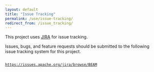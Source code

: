 ```yaml
---
layout: default
title: "Issue Tracking"
permalink: /use/issue-tracking/
redirect_from: /issue_tracking/
---
```


This project uses [JIRA](http://www.atlassian.com/software/jira) for issue tracking.

Issues, bugs, and feature requests should be submitted to the following issue tracking system for this project.

<code>
<a href="https://issues.apache.org/jira/browse/BEAM">https://issues.apache.org/jira/browse/BEAM</a>
</code>
